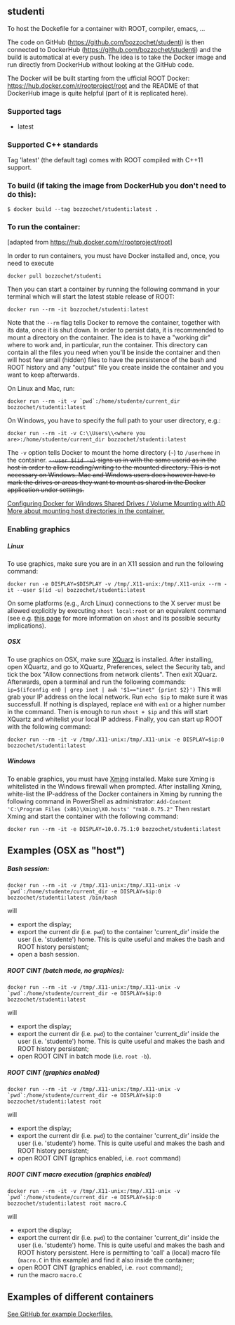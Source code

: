 ## studenti
To host the Dockefile for a container with ROOT, compiler, emacs, ...

The code on GitHub (https://github.com/bozzochet/studenti) is then connected to DockerHub (https://github.com/bozzochet/studenti) and the build is automatical at every push. The idea is to take the Docker image and run directly from DockerHub without looking at the GitHub code.

The Docker will be built starting from the ufficial ROOT Docker: https://hub.docker.com/r/rootproject/root and the README of that DockerHub image is quite helpful (part of it is replicated here).

### Supported tags
* latest

### Supported C++ standards
Tag 'latest' (the default tag) comes with ROOT compiled with C++11 support.

### To build (if taking the image from DockerHub you **don't need** to do this):
```
$ docker build --tag bozzochet/studenti:latest .
```

### To run the container:
[adapted from https://hub.docker.com/r/rootproject/root]

In order to run containers, you must have Docker installed and, once, you need to execute
```
docker pull bozzochet/studenti
```
Then you can start a container by running the following command in your terminal which will start the latest stable release of ROOT:
```
docker run --rm -it bozzochet/studenti:latest
```
Note that the `--rm` flag tells Docker to remove the container, together with its data, once it is shut down. In order to persist data, it is recommended to mount a directory on the container. The idea is to have a "working dir" where to work and, in particular, run the container. This directory can contain all the files you need when you'll be inside the container and then will host few small (hidden) files to have the persistence of the bash and ROOT history and any "output" file you create inside the container and you want to keep afterwards.

On Linux and Mac, run:
```
docker run --rm -it -v `pwd`:/home/studente/current_dir bozzochet/studenti:latest
```
On Windows, you have to specify the full path to your user directory, e.g.:
```
docker run --rm -it -v C:\\Users\\<where you are>:/home/studente/current_dir bozzochet/studenti:latest
```
The `-v` option tells Docker to mount the home directory (`~`) to `/userhome` in the container. ~~`--user $(id -u)` signs us in with the same userid as in the host in order to allow reading/writing to the mounted directory. This is not necessary on Windows. Mac and Windows users does however have to mark the drives or areas they want to mount as shared in the Docker application under settings.~~

[Configuring Docker for Windows Shared Drives / Volume Mounting with AD](https://blogs.msdn.microsoft.com/stevelasker/2016/06/14/configuring-docker-for-windows-volumes/)
[More about mounting host directories in the container.](https://docs.docker.com/engine/tutorials/dockervolumes/#mount-a-host-directory-as-a-data-volume)

### Enabling graphics

##### Linux
To use graphics, make sure you are in an X11 session and run the following command:

```
docker run -e DISPLAY=$DISPLAY -v /tmp/.X11-unix:/tmp/.X11-unix --rm -it --user $(id -u) bozzochet/studenti:latest
```

On some platforms (e.g., Arch Linux) connections to the X server must be allowed explicitly by executing `xhost local:root` or an equivalent command (see e.g. [this page](https://wiki.archlinux.org/index.php/Xhost) for more information on `xhost` and its possible security implications).

##### OSX
To use graphics on OSX, make sure [XQuarz](https://www.xquartz.org/) is installed. After installing, open XQuartz, and go to XQuartz, Preferences, select the Security tab, and tick the box "Allow connections from network clients". Then exit XQuarz. Afterwards, open a terminal and run the following commands: `ip=$(ifconfig en0 | grep inet | awk '$1=="inet" {print $2}')`
This will grab your IP address on the local network. Run `echo $ip` to make sure it was successfull. If nothing is displayed, replace `en0` with `en1` or a higher number in the command.
Then is enough to run `xhost + $ip` and this will start XQuartz and whitelist your local IP address. Finally, you can start up ROOT with the following command:
```
docker run --rm -it -v /tmp/.X11-unix:/tmp/.X11-unix -e DISPLAY=$ip:0 bozzochet/studenti:latest
```

##### Windows
To enable graphics, you must have [Xming](https://sourceforge.net/projects/xming/) installed. Make sure Xming is whitelisted in the Windows firewall when prompted. After installing Xming, white-list the IP-address of the Docker containers in Xming by running the following command in PowerShell as administrator: `Add-Content 'C:\Program Files (x86)\Xming\X0.hosts' "`r`n10.0.75.2"`
Then restart Xming and start the container with the following command: 
```
docker run --rm -it -e DISPLAY=10.0.75.1:0 bozzochet/studenti:latest
```

## Examples (OSX as "host")
##### Bash session:
```
docker run --rm -it -v /tmp/.X11-unix:/tmp/.X11-unix -v `pwd`:/home/studente/current_dir -e DISPLAY=$ip:0 bozzochet/studenti:latest /bin/bash
```
will
  - export the display;
  - export the current dir (i.e. `pwd`) to the container 'current_dir' inside the user (i.e. 'studente') home. This is quite useful and makes the bash and ROOT history persistent;
  - open a bash session.
  
##### ROOT CINT (batch mode, no graphics):
```
docker run --rm -it -v /tmp/.X11-unix:/tmp/.X11-unix -v `pwd`:/home/studente/current_dir -e DISPLAY=$ip:0 bozzochet/studenti:latest
```
will
  - export the display;
  - export the current dir (i.e. `pwd`) to the container 'current_dir' inside the user (i.e. 'studente') home. This is quite useful and makes the bash and ROOT history persistent;
  - open ROOT CINT in batch mode (i.e. `root -b`).

##### ROOT CINT (graphics enabled)
```
docker run --rm -it -v /tmp/.X11-unix:/tmp/.X11-unix -v `pwd`:/home/studente/current_dir -e DISPLAY=$ip:0 bozzochet/studenti:latest root
```
will
  - export the display;
  - export the current dir (i.e. `pwd`) to the container 'current_dir' inside the user (i.e. 'studente') home. This is quite useful and makes the bash and ROOT history persistent;
  - open ROOT CINT (graphics enabled, i.e. `root` command)

##### ROOT CINT macro execution (graphics enabled)
```
docker run --rm -it -v /tmp/.X11-unix:/tmp/.X11-unix -v `pwd`:/home/studente/current_dir -e DISPLAY=$ip:0 bozzochet/studenti:latest root macro.C
```
will
  - export the display;
  - export the current dir (i.e. `pwd`) to the container 'current_dir' inside the user (i.e. 'studente') home. This is quite useful and makes the bash and ROOT history persistent. Here is permitting to 'call' a (local) macro file (`macro.C` in this example) and find it also inside the container; 
  - open ROOT CINT (graphics enabled, i.e. `root` command);
  - run the macro `macro.C`

## Examples of different containers
[See GitHub for example Dockerfiles.](https://github.com/root-project/docker-examples)
